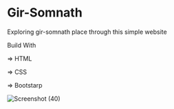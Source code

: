 # Gir-Somnath

Exploring gir-somnath place through this simple website

Build With 

=> HTML

=> CSS

=> Bootstarp

![Screenshot (40)](https://user-images.githubusercontent.com/96944858/197007037-3e274356-36a4-4972-a445-b7c976a2880b.png)
